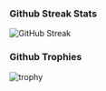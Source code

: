 ### Github Streak Stats
![GitHub Streak](https://github-readme-streak-stats.herokuapp.com?user=tiny-dragon&theme=cobalt&date_format=j%20M%5B%20Y%5D&background=000000&border=7536B2&stroke=9243DD&ring=89502D&fire=FF9554&currStreakNum=D280FF&sideNums=BC52FF&currStreakLabel=64EAE2&sideLabels=48A8A2&dates=A42EE5)

### Github Trophies
![trophy](https://github-profile-trophy.vercel.app/?username=tiny-dragon&theme=algolia&margin-w=15&margin-h=15&no-frame=true)
